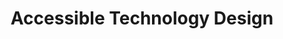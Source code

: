 ---
title: "Accessible Technology Design"
company: "AccessibleEU Centre"
period: "Dic. 2023 - Dic. 2023 - Barcelona"
type: "education"
logo: "/assets/logos/accessibleeu-logo.png"
logoAlt: "Logo de AccessibleEU Centre"

tasks:
  - "Curso sobre los conceptos básicos para crear soluciones digitales inclusivas, abarcando principios, requisitos legales y estrategias de diseño para la accesibilidad."

description: "Formación especializada en diseño inclusivo y accesibilidad digital, aprendiendo los fundamentos para crear productos accesibles para todos los usuarios."
website: "https://accessibleeu.org"
featured: false
current: false
order: 10
startDate: 2023-12-01
endDate: 2023-12-01
keywords: ["Accessibility", "Inclusive Design", "WCAG", "Digital Inclusion", "UX"]
---